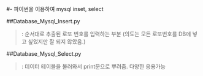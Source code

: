 ﻿#- 파이썬을 이용하여 mysql inset, select

##Database_Mysql_Insert.py
>: 순서대로 추출된 로또 번호를 입력하는 부분
>(의도는 모든 로또번호를 DB에 넣고 싶었지만 잘 되지 않았음.)


##Database_Mysql_Select.py
>: 데이터 테이블을 불러와서 print문으로 뿌려줌. 다양한 응용가능
